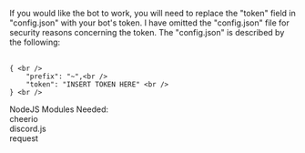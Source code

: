 If you would like the bot to work, you will need to
replace the "token" field in "config.json" with your
bot's token. I have omitted the "config.json" file
for security reasons concerning the token. The
"config.json" is described by the following: <br />
<br />

```
{ <br />
    "prefix": "~",<br />
    "token": "INSERT TOKEN HERE" <br />
} <br />
```

NodeJS Modules Needed: <br />
cheerio <br /> 
discord.js <br />
request
